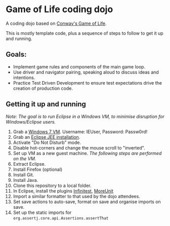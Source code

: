 # Game of Life coding dojo

A coding dojo based on [Conway's Game of Life](https://en.wikipedia.org/wiki/Conway's_Game_of_Life).

This is mostly template code, plus a sequence of steps to follow to get it up and running.

## Goals:

- Implement game rules and components of the main game loop.
- Use driver and navigator pairing, speaking aloud to discuss ideas and intentions.
- Practice Test Driven Development to ensure test expectations drive the creation of production code.

## Getting it up and running

*Note: The goal is to run Eclipse in a Windows VM, to minimise disruption for Windows/Eclipse users.*

1. Grab a [Windows 7 VM](http://dev.modern.ie/tools/vms/mac/). Username: IEUser, Password: Passw0rd!
2. Grab an [Eclipse JEE installation](http://www.eclipse.org/downloads/download.php?file=/technology/epp/downloads/release/mars/R/eclipse-jee-mars-R-win32-x86_64.zip).
3. Activate "Do Not Disturb" mode.
4. Disable hot-corners and change the mouse scroll to "inverted".
5. Set up VM as a new guest machine. *The following steps are performed on the VM.*
6. Extract Eclipse.
7. Install Firefox (optional)
8. Install Git.
9. Install Java.
10. Clone this repository to a local folder.
11. In Eclipse, install the plugins [Infinitest](http://infinitest.github.io/), [MoreUnit](http://moreunit.sourceforge.net/#download)
12. Import a similar formatter to that used by the dojo attendees.
13. Set save actions to auto-save, format on save and organise imports on save.
14. Set up the static imports for `org.assertj.core.api.Assertions.assertThat`
